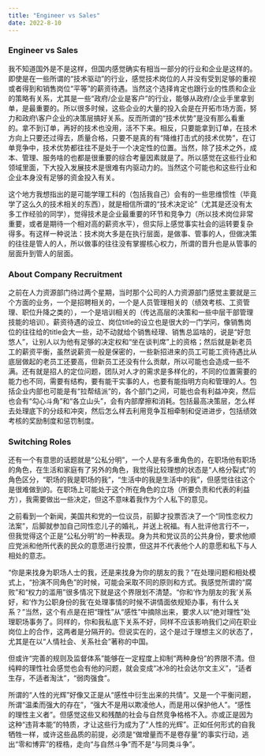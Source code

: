 ```yaml
---
title: "Engineer vs Sales"
date: 2022-8-10
---
```


### Engineer vs Sales

我不知道国外是不是这样，但国内感觉确实有相当一部分的行业和企业是这样的。即使是在一些所谓的“技术驱动”的行业，感觉技术岗位的人并没有受到足够的重视或者得到和销售岗位“平等”的薪资待遇。当然这个选择肯定也跟行业的性质和企业的策略有关系，尤其是一些“政府/企业是客户”的行业，能够从政府/企业手里拿到单，是最重要的。所以很多时候，这些企业的大量的投入会是在开拓市场方面，努力和政府\客户企业的决策层搞好关系。反而所谓的“技术优势”是没有那么看重的。拿不到订单，再好的技术也没用，活不下来。相反，只要能拿到订单，在技术方向上只要还过得去，质量合格，只要不是真的有“降维打击式的技术优势”，在订单竞争中，技术优势都往往不是处于一个决定性的位置。当然，除了技术之外，成本、管理、服务啥的也都是很重要的综合考量因素就是了。所以感觉在这些行业和领域里面，下大投入发展技术是很难有内驱动力的。当然这个可能也和这些行业和企业本身没有足够的资金投入有关。

这个地方我想指出的是可能学理工科的（包括我自己）会有的一些思维惯性（毕竟学了这么久的技术相关的东西），就是相信所谓的“技术决定论”（尤其是还没有太多工作经验的同学），觉得技术是企业最重要的环节和竞争力（所以技术岗位非常重要，或者是期待一个相对高的薪资水平），但实际上感觉事实社会的运转要复杂得多。有这样一种说法：技术岗大多是在执行层面，是做事、管事的人，但做决策的往往是管人的人，所以做事的往往没有掌握核心权力，所谓的晋升也是从管事的层面升到管人的层面。

### About Company Recruitment

之前在人力资源部门待过两个星期，当时那个公司的人力资源部门感觉主要就是三个方面的业务，一个是招聘相关的，一个是人员管理相关的（绩效考核、工资管理、职位升降之类的），一个是培训相关的（传达高层的决策和一些中层干部管理技能的培训）。薪资待遇的设立、岗位title的设立也是很大的一门学问，像销售岗位的往往给的title会大一些，动不动就给个销售经理、销售总监啥的，说是“好忽悠人”，让别人以为他有足够的决定权和“坐在谈判席”上的资格；然后就是新老员工的薪资平衡，虽然说薪资一般是保密的，一些新招进来的员工可能工资待遇比从底层做起的老员工还要高，但新员工还没有什么贡献，所以可能也会造成一些不满。还有就是招人的定位问题，团队对人才的需求是多样化的，不同的位置需要的能力也不同，需要有结构，要有能干实事的人，也要有能指明方向和管理的人。包括企业内部也可能是有“拉帮结派”的，各个部门之间，可能也会有利益冲突，然后也会有“勾心斗角”和“各立山头”，会有内部摩擦和消耗。包括最高决策层，怎么样去处理底下的分歧和冲突，然后怎么样去利用竞争互相牵制和促进进步，包括绩效考核的奖励制度和惩罚制度。

### Switching Roles

还有一个有意思的话题就是“公私分明”，一个人是有多重角色的，在职场他有职场的角色，在生活和家庭有了另外的角色，我觉得比较理想的状态是“人格分裂式”的角色区分，“职场的我是职场的我”，“生活中的我是生活中的我”，但感觉往往这个是很难做到的。在职场上可能处于这个所在角色的立场（所要负责和代表的利益方），我需要做出一些决定，但这不意味着我作为个人私下的意见。

之前看到一个新闻，美国共和党的一位议员，前脚才投票否决了一个“同性恋权力法案”，后脚就参加自己同性恋儿子的婚礼，并送上祝福。有人批评他言行不一，但我觉得这个正是“公私分明”的一种表现。身为共和党议员的公共身份，要求他顺应党派和他所代表的民众的意愿进行投票，但这并不代表他个人的意愿和私下与人相处的意志。

“你是来找身为职场人士的我，还是来找身为你的朋友的我？”在处理问题和相处模式上，“扮演不同角色”的时候，可能会采取不同的原则和方式。我感觉所谓的“腐败”和“权力的滥用”很多情况下就是这个界限划不清楚。“你和‘作为朋友的我’关系好，和‘作为公职身份的我’在处理事情的时候不讲情面依规矩办事，有什么关系？”当然，这个有点是在把“理性”从“感性”中摘除出来，要求人以“绝对理性”处理职场事务了。同样的，你和我私底下关系不好，同样不应该影响我们之间在职业岗位上的合作，这两者是分隔开的。但说实在的，这个是过于理想主义的状态了，尤其是在以“人情社会、关系社会”著称的中国。

但或许“完善的规则及监督体系”能够在一定程度上抑制“两种身份”的界限不清。但纯粹的理性社会感觉也会有他的问题，就会变成“冰冷的社会达尔文主义”，“适者生存，不适者淘汰”，“弱肉强食”。

所谓的“人性的光辉”好像又正是从“感性中衍生出来的共情”。又是一个平衡问题，所谓“温柔而强大的存在”，“强大不是用以欺凌他人，而是用以保护他人”。“感性的理性主义者”。但感觉这些又和残酷的社会与自然竞争格格不入。亦或正是因为这种“违背本能”的特质，才让这些行为成为了“人性的光辉”。正如任何形式的自我牺牲一样，或许这些品质的前提，必须是“做增量而不是卷存量”的事实行动，逃出“零和博弈”的桎梏，走向“与自然斗争”而不是“与同类斗争”。

